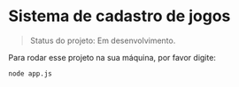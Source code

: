 # Sistema de cadastro de jogos

> Status do projeto: Em desenvolvimento.

Para rodar esse projeto na sua máquina, por favor digite:

```
node app.js
````
